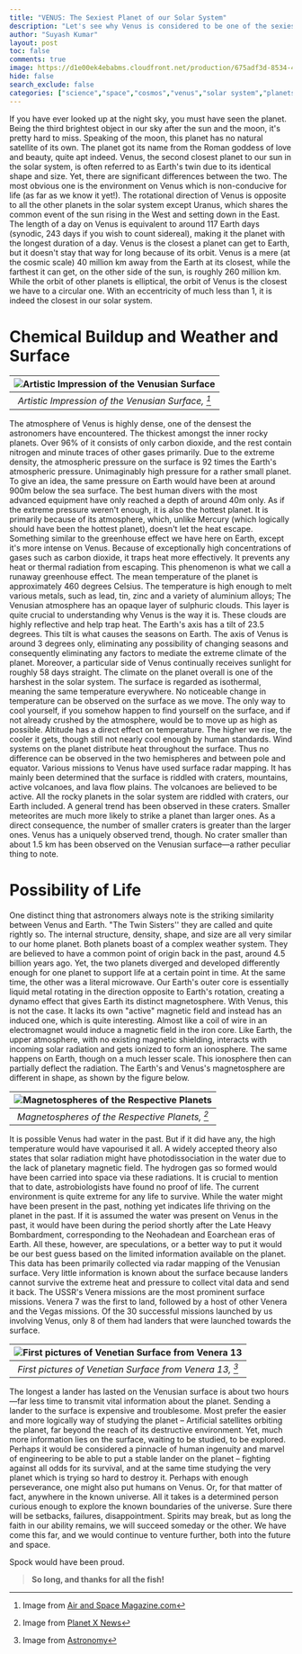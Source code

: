 ```yaml
---
title: "VENUS: The Sexiest Planet of our Solar System"
description: "Let's see why Venus is considered to be one of the sexiest yet hostile planets of our solar system"
author: "Suyash Kumar"
layout: post           
toc: false              
comments: true          
image: https://d1e00ek4ebabms.cloudfront.net/production/675adf3d-8534-4c21-8624-2da0559504fe.jpg              
hide: false             
search_exclude: false   
categories: ["science","space","cosmos","venus","solar system","planets"]
---
```



If you have ever looked up at the night sky, you must have seen the planet. Being the third brightest object in our sky after the sun and the moon, it's pretty hard to miss. Speaking of the moon, this planet has no natural satellite of its own. The planet got its name from the Roman goddess of love and beauty, quite apt indeed. Venus, the second closest planet to our sun in the solar system, is often referred to as Earth's twin due to its identical shape and size. Yet, there are significant differences between the two. The most obvious one is the environment on Venus which is non-conducive for life (as far as we know it yet!). The rotational direction of Venus is opposite to all the other planets in the solar system except Uranus, which shares the common event of the sun rising in the West and setting down in the East. The length of a day on Venus is equivalent to around 117 Earth days (synodic, 243 days if you wish to count sidereal), making it the planet with the longest duration of a day. 
Venus is the closest a planet can get to Earth, but it doesn't stay that way for long because of its orbit. Venus is a mere (at the cosmic scale) 40 million km away from the Earth at its closest, while the farthest it can get, on the other side of the sun, is roughly 260 million km. While the orbit of other planets is elliptical, the orbit of Venus is the closest we have to a circular one. With an eccentricity of much less than 1, it is indeed the closest in our solar system. 

# Chemical Buildup and Weather and Surface

|![Artistic Impression of the Venusian Surface](https://public-media.si-cdn.com/filer/db/78/db7806a8-3c2d-488f-a01a-3c10fa126c16/venus-volcanoes.jpg) | 
|:--:| 
| *Artistic Impression of the Venusian Surface, [^1]* |

The atmosphere of Venus is highly dense, one of the densest the astronomers have encountered. The thickest amongst the inner rocky planets. Over 96% of it consists of only carbon dioxide, and the rest contain nitrogen and minute traces of other gases primarily. Due to the extreme density, the atmospheric pressure on the surface is 92 times the Earth's atmospheric pressure. Unimaginably high pressure for a rather small planet. To give an idea, the same pressure on Earth would have been at around 900m below the sea surface. The best human divers with the most advanced equipment have only reached a depth of around 40m only. As if the extreme pressure weren't enough, it is also the hottest planet. It is primarily because of its atmosphere, which, unlike Mercury (which logically should have been the hottest planet), doesn't let the heat escape. Something similar to the greenhouse effect we have here on Earth, except it's more intense on Venus. Because of exceptionally high concentrations of gases such as carbon dioxide, it traps heat more effectively. It prevents any heat or thermal radiation from escaping. This phenomenon is what we call a runaway greenhouse effect. The mean temperature of the planet is approximately 460 degrees Celsius. The temperature is high enough to melt various metals, such as lead, tin, zinc and a variety of aluminium alloys; The Venusian atmosphere has an opaque layer of sulphuric clouds. This layer is quite crucial to understanding why Venus is the way it is. These clouds are highly reflective and help trap heat. The Earth's axis has a tilt of 23.5 degrees. This tilt is what causes the seasons on Earth. The axis of Venus is around 3 degrees only, eliminating any possibility of changing seasons and consequently eliminating any factors to mediate the extreme climate of the planet.
Moreover, a particular side of Venus continually receives sunlight for roughly 58 days straight. The climate on the planet overall is one of the harshest in the solar system. The surface is regarded as isothermal, meaning the same temperature everywhere. No noticeable change in temperature can be observed on the surface as we move. The only way to cool yourself, if you somehow happen to find yourself on the surface, and if not already crushed by the atmosphere, would be to move up as high as possible. Altitude has a direct effect on temperature. The higher we rise, the cooler it gets, though still not nearly cool enough by human standards. Wind systems on the planet distribute heat throughout the surface. Thus no difference can be observed in the two hemispheres and between pole and equator. Various missions to Venus have used surface radar mapping. It has mainly been determined that the surface is riddled with craters, mountains, active volcanoes, and lava flow plains. The volcanoes are believed to be active. All the rocky planets in the solar system are riddled with craters, our Earth included. A general trend has been observed in these craters. Smaller meteorites are much more likely to strike a planet than larger ones. As a direct consequence, the number of smaller craters is greater than the larger ones. Venus has a uniquely observed trend, though. No crater smaller than about 1.5 km has been observed on the Venusian surface—a rather peculiar thing to note. 

# Possibility of Life

One distinct thing that astronomers always note is the striking similarity between Venus and Earth. "The Twin Sisters'' they are called and quite rightly so. The internal structure, density, shape, and size are all very similar to our home planet. Both planets boast of a complex weather system. They are believed to have a common point of origin back in the past, around 4.5 billion years ago. Yet, the two planets diverged and developed differently enough for one planet to support life at a certain point in time. At the same time, the other was a literal microwave. Our Earth's outer core is essentially liquid metal rotating in the direction opposite to Earth's rotation, creating a dynamo effect that gives Earth its distinct magnetosphere. With Venus, this is not the case. It lacks its own "active" magnetic field and instead has an induced one, which is quite interesting. Almost like a coil of wire in an electromagnet would induce a magnetic field in the iron core. Like Earth, the upper atmosphere, with no existing magnetic shielding, interacts with incoming solar radiation and gets ionized to form an ionosphere. The same happens on Earth, though on a much lesser scale. This ionosphere then can partially deflect the radiation. The Earth's and Venus's magnetosphere are different in shape, as shown by the figure below.

|![Magnetospheres of the Respective Planets](https://www.planetxnews.org/wp-content/uploads/2018/11/Gallery_Image_9013.jpg) | 
|:--:| 
| *Magnetospheres of the Respective Planets, [^2]* |

It is possible Venus had water in the past. But if it did have any, the high temperature would have vapourised it all. A widely accepted theory also states that solar radiation might have photodissociation in the water due to the lack of planetary magnetic field. The hydrogen gas so formed would have been carried into space via these radiations. It is crucial to mention that to date, astrobiologists have found no proof of life. The current environment is quite extreme for any life to survive. While the water might have been present in the past, nothing yet indicates life thriving on the planet in the past. If it is assumed the water was present on Venus in the past, it would have been during the period shortly after the Late Heavy Bombardment, corresponding to the Neohadean and Eoarchean eras of Earth. 
All these, however, are speculations, or a better way to put it would be our best guess based on the limited information available on the planet. This data has been primarily collected via radar mapping of the Venusian surface. Very little information is known about the surface because landers cannot survive the extreme heat and pressure to collect vital data and send it back. The USSR's Venera missions are the most prominent surface missions. Venera 7 was the first to land, followed by a host of other Venera and the Vegas missions. Of the 30 successful missions launched by us involving Venus, only 8 of them had landers that were launched towards the surface.

|![First pictures of Venetian Surface from Venera 13](https://astronomy.com/-/media/Images/News%20and%20Observing/News/2020/08/venera13surfacecomposite.jpg?mw=600) | 
|:--:| 
| *First pictures of Venetian Surface from Venera 13, [^3]* |

The longest a lander has lasted on the Venusian surface is about two hours—far less time to transmit vital information about the planet. Sending a lander to the surface is expensive and troublesome. Most prefer the easier and more logically way of studying the planet – Artificial satellites orbiting the planet, far beyond the reach of its destructive environment. Yet, much more information lies on the surface, waiting to be studied, to be explored. Perhaps it would be considered a pinnacle of human ingenuity and marvel of engineering to be able to put a stable lander on the planet – fighting against all odds for its survival, and at the same time studying the very planet which is trying so hard to destroy it. Perhaps with enough perseverance, one might also put humans on Venus. Or, for that matter of fact, anywhere in the known universe. All it takes is a determined person curious enough to explore the known boundaries of the universe. Sure there will be setbacks, failures, disappointment. Spirits may break, but as long the faith in our ability remains, we will succeed someday or the other. We have come this far, and we would continue to venture further, both into the future and space. 

Spock would have been proud.

> **So long, and thanks for all the fish!**

[^1]: Image from [Air and Space Magazine.com](https://www.airspacemag.com)
[^2]: Image from [Planet X News](https://www.planetxnews.org)
[^3]: Image from [Astronomy](https://astronomy.com)
